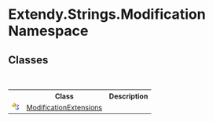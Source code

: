 # Extendy.Strings.Modification Namespace

## Classes
&nbsp;<table><tr><th></th><th>Class</th><th>Description</th></tr><tr><td>![Public class](media/pubclass.gif "Public class")</td><td><a href="T_Extendy_Strings_Modification_ModificationExtensions">ModificationExtensions</a></td><td /></tr></table>&nbsp;
